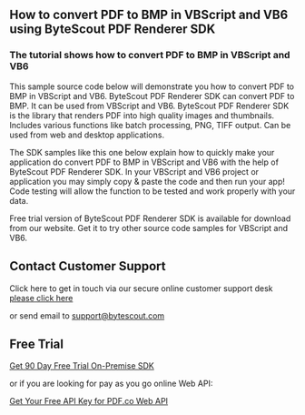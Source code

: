 ## How to convert PDF to BMP in VBScript and VB6 using ByteScout PDF Renderer SDK

### The tutorial shows how to convert PDF to BMP in VBScript and VB6

This sample source code below will demonstrate you how to convert PDF to BMP in VBScript and VB6. ByteScout PDF Renderer SDK can convert PDF to BMP. It can be used from VBScript and VB6. ByteScout PDF Renderer SDK is the library that renders PDF into high quality images and thumbnails. Includes various functions like batch processing, PNG, TIFF output. Can be used from web and desktop applications.

The SDK samples like this one below explain how to quickly make your application do convert PDF to BMP in VBScript and VB6 with the help of ByteScout PDF Renderer SDK. In your VBScript and VB6 project or application you may simply copy & paste the code and then run your app! Code testing will allow the function to be tested and work properly with your data.

Free trial version of ByteScout PDF Renderer SDK is available for download from our website. Get it to try other source code samples for VBScript and VB6.

## Contact Customer Support

Click here to get in touch via our secure online customer support desk [please click here](https://bytescout.zendesk.com/hc/en-us/requests/new?subject=ByteScout%20PDF%20Renderer%20SDK%20Question)

or send email to [support@bytescout.com](mailto:support@bytescout.com?subject=ByteScout%20PDF%20Renderer%20SDK%20Question) 

## Free Trial

[Get 90 Day Free Trial On-Premise SDK](https://bytescout.com/download/web-installer?utm_source=github-readme)

or if you are looking for pay as you go online Web API:

[Get Your Free API Key for PDF.co Web API](https://pdf.co/documentation/api?utm_source=github-readme)